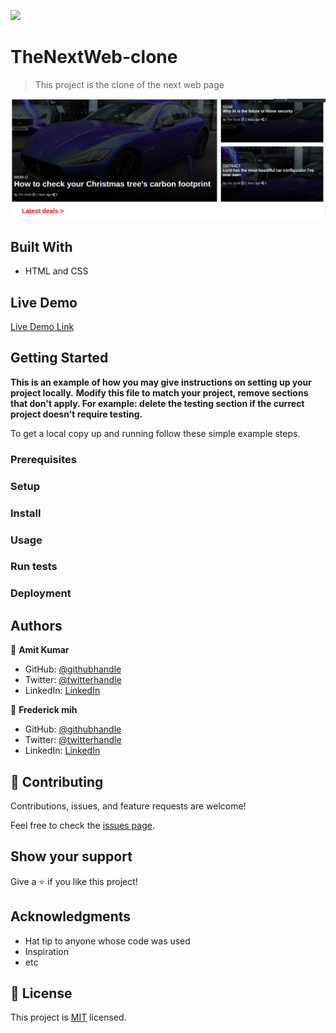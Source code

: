 ![](https://img.shields.io/badge/Microverse-blueviolet)

# TheNextWeb-clone

> This project is the clone of the next web page

![screenshot](./assets/images/thenextweb.png)


## Built With

- HTML and CSS

## Live Demo

[Live Demo Link](https://frederickmih.github.io/TheNextWeb-clone/)


## Getting Started

**This is an example of how you may give instructions on setting up your project locally.**
**Modify this file to match your project, remove sections that don't apply. For example: delete the testing section if the currect project doesn't require testing.**


To get a local copy up and running follow these simple example steps.

### Prerequisites

### Setup

### Install

### Usage

### Run tests

### Deployment



## Authors

👤 **Amit Kumar**

- GitHub: [@githubhandle](https://github.com/KumarAmitt)
- Twitter: [@twitterhandle](https://twitter.com/ArrshAmitt)
- LinkedIn: [LinkedIn](www.linkedin.com/in/kumar-amitt)

👤 **Frederick mih**

- GitHub: [@githubhandle](https://github.com/FrederickMih)
- Twitter: [@twitterhandle](https://twitter.com/MihFrederick)
- LinkedIn: [LinkedIn](https://www.linkedin.com/in/fred-mih-495bb31a2/ )

## 🤝 Contributing

Contributions, issues, and feature requests are welcome!

Feel free to check the [issues page](issues/).

## Show your support

Give a ⭐️ if you like this project!

## Acknowledgments

- Hat tip to anyone whose code was used
- Inspiration
- etc

## 📝 License

This project is [MIT](lic.url) licensed.